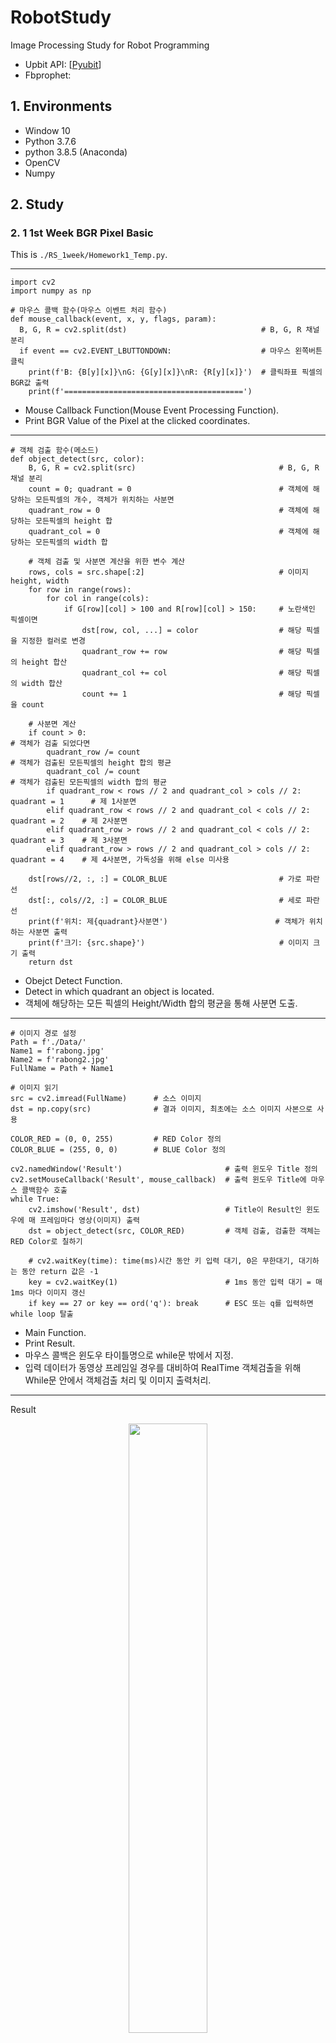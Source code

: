 # RobotStudy

Image Processing Study for Robot Programming
- Upbit API: [[Pyubit](https://github.com/sharebook-kr/pyupbit)]
- Fbprophet: 

## 1. Environments

- Window 10
- Python 3.7.6
- python 3.8.5 (Anaconda)
- OpenCV
- Numpy

## 2. Study

### 2. 1 1st Week BGR Pixel Basic
This is `./RS_1week/Homework1_Temp.py`.

***
```python3
import cv2
import numpy as np

# 마우스 콜백 함수(마우스 이벤트 처리 함수)
def mouse_callback(event, x, y, flags, param):
  B, G, R = cv2.split(dst)                              # B, G, R 채널 분리
  if event == cv2.EVENT_LBUTTONDOWN:                    # 마우스 왼쪽버튼 클릭
    print(f'B: {B[y][x]}\nG: {G[y][x]}\nR: {R[y][x]}')  # 클릭좌표 픽셀의 BGR값 출력
    print(f'========================================')
```
- Mouse Callback Function(Mouse Event Processing Function).
- Print BGR Value of the Pixel at the clicked coordinates.

***
```python3
# 객체 검출 함수(메소드)
def object_detect(src, color):
    B, G, R = cv2.split(src)                                # B, G, R 채널 분리
    count = 0; quadrant = 0                                 # 객체에 해당하는 모든픽셀의 개수, 객체가 위치하는 사분면
    quadrant_row = 0                                        # 객체에 해당하는 모든픽셀의 height 합
    quadrant_col = 0                                        # 객체에 해당하는 모든픽셀의 width 합

    # 객체 검출 및 사분면 계산을 위한 변수 계산
    rows, cols = src.shape[:2]                              # 이미지 height, width
    for row in range(rows):
        for col in range(cols):
            if G[row][col] > 100 and R[row][col] > 150:     # 노란색인 픽셀이면
                dst[row, col, ...] = color                  # 해당 픽셀을 지정한 컬러로 변경
                quadrant_row += row                         # 해당 픽셀의 height 합산
                quadrant_col += col                         # 해당 픽셀의 width 합산
                count += 1                                  # 해당 픽셀을 count

    # 사분면 계산
    if count > 0:                                                                   # 객체가 검출 되었다면
        quadrant_row /= count                                                       # 객체가 검출된 모든픽셀의 height 합의 평균
        quadrant_col /= count                                                       # 객체가 검출된 모든픽셀의 width 합의 평균
        if quadrant_row < rows // 2 and quadrant_col > cols // 2: quadrant = 1      # 제 1사분면
        elif quadrant_row < rows // 2 and quadrant_col < cols // 2: quadrant = 2    # 제 2사분면
        elif quadrant_row > rows // 2 and quadrant_col < cols // 2: quadrant = 3    # 제 3사분면
        elif quadrant_row > rows // 2 and quadrant_col > cols // 2: quadrant = 4    # 제 4사분면, 가독성을 위해 else 미사용

    dst[rows//2, :, :] = COLOR_BLUE                         # 가로 파란 선
    dst[:, cols//2, :] = COLOR_BLUE                         # 세로 파란 선
    print(f'위치: 제{quadrant}사분면')                        # 객체가 위치하는 사분면 출력
    print(f'크기: {src.shape}')                              # 이미지 크기 출력
    return dst
```
- Obejct Detect Function.
- Detect in which quadrant an object is located.
- 객체에 해당하는 모든 픽셀의 Height/Width 합의 평균을 통해 사분면 도출.

***
```python3
# 이미지 경로 설정
Path = f'./Data/'
Name1 = f'rabong.jpg'
Name2 = f'rabong2.jpg'
FullName = Path + Name1

# 이미지 읽기
src = cv2.imread(FullName)      # 소스 이미지
dst = np.copy(src)              # 결과 이미지, 최초에는 소스 이미지 사본으로 사용

COLOR_RED = (0, 0, 255)         # RED Color 정의
COLOR_BLUE = (255, 0, 0)        # BLUE Color 정의

cv2.namedWindow('Result')                       # 출력 윈도우 Title 정의
cv2.setMouseCallback('Result', mouse_callback)  # 출력 윈도우 Title에 마우스 콜백함수 호출
while True:
    cv2.imshow('Result', dst)                   # Title이 Result인 윈도우에 매 프레임마다 영상(이미지) 출력
    dst = object_detect(src, COLOR_RED)         # 객체 검출, 검출한 객체는 RED Color로 칠하기

    # cv2.waitKey(time): time(ms)시간 동안 키 입력 대기, 0은 무한대기, 대기하는 동안 return 값은 -1
    key = cv2.waitKey(1)                        # 1ms 동안 입력 대기 = 매 1ms 마다 이미지 갱신
    if key == 27 or key == ord('q'): break      # ESC 또는 q를 입력하면 while loop 탈출
```
- Main Function.
- Print Result.
- 마우스 콜백은 윈도우 타이틀명으로 while문 밖에서 지정.
- 입력 데이터가 동영상 프레임일 경우를 대비하여 RealTime 객체검출을 위해 While문 안에서 객체검출 처리 및 이미지 출력처리.

***
Result
<p align="center"><img width="50%" src="README_IMG/RS_1week_Homework1.png" /></p>
<p align="center"><img width="50%" src="README_IMG/RS_1week_Homework2.png" /></p>

***
### 2. 2 2nd Week Edge Detecting
This is `./RS_2week/04_Homework.py`.

```python3
import cv2
import numpy as np

PATH = './Data/'
NAME = 'lenna.tif'
NAME = 'test.jpg'
FILENAME = PATH + NAME

src = cv2.imread(FILENAME, cv2.IMREAD_GRAYSCALE)
```
- Import Packages.
- Basic PATH, IMG_NAME definition.
- Read image file.

***
```python3
# 로버츠 크로스 커널 생성
roberts_kernelX = np.array([[-1, 0, 0], [0, 1, 0], [0, 0, 0]])
roberts_kernelY = np.array([[0, 0, -1], [0, 1, 0], [0, 0, 0]])
roberts_kernelXY = roberts_kernelX + roberts_kernelY

# 로버츠 크로스 커널 필터 적용
robertsX = cv2.filter2D(src, -1, roberts_kernelX)
robertsY = cv2.filter2D(src, -1, roberts_kernelY)
robertsXY = cv2.filter2D(src, -1, roberts_kernelXY)

# 결과 출력
dst1 = np.hstack((src, robertsX, robertsY, robertsX + robertsY))
dst2 = np.hstack((src, robertsX, robertsY, robertsXY))
dst = np.vstack((dst1, dst2))
cv2.imshow('Roberts Cross Filter', dst)
```
Roberts Cross Filter
- 기본 미분 필터를 개선, 대각선 방향으로 +-1을 배치
- 사선 경계 검출 효과, 노이즈에 민감

***
```python3
# 프리윗 커널 생성
prewitt_kernelX = np.array([[-1, 0, 1], [-1, 0, 1], [-1, 0, 1]])
prewitt_kernelY = np.array([[-1, -1, -1], [0, 0, 0], [1, 1, 1]])
prewitt_kernelXY = prewitt_kernelX + prewitt_kernelY

# 프리윗 커널 필터 적용
prewittX = cv2.filter2D(src, -1, prewitt_kernelX)
prewittY = cv2.filter2D(src, -1, prewitt_kernelY)
prewittXY = cv2.filter2D(src, -1, prewitt_kernelXY)

# 결과 출력
dst1 = np.hstack((src, prewittX, prewittY, prewittX + prewittY))
dst2 = np.hstack((src, prewittX, prewittY, prewittXY))
dst = np.vstack((dst1, dst2))
cv2.imshow('Prewitt Filter', dst)
```
Prewitt Filter
- x, y축 각 방향으로 차분을 3번 계산
- 상하좌우 경계 검출 효과, 대각선 검출 약함

***
```python3
# 소벨 커널 생성 (직접 생성 방식)
sobel_kernelX = np.array([[-1, 0, 1], [-2, 0, 2], [-1, 0, 1]])
sobel_kernelY = np.array([[-1, -2, -1], [0, 0, 0], [1, 2, 1]])
sobel_kernelXY = sobel_kernelX + sobel_kernelY

# 소벨 커널 필터 적용
sobelX = cv2.filter2D(src, -1, sobel_kernelX)
sobelY = cv2.filter2D(src, -1, sobel_kernelY)
sobelXY = cv2.filter2D(src, -1, sobel_kernelXY)

# 결과 출력
dst1 = np.hstack((src, sobelX, sobelY, sobelX + sobelY))
dst2 = np.hstack((src, sobelX, sobelY, sobelXY))
dst = np.vstack((dst1, dst2))
cv2.imshow('Sobel Filter1', dst)
```
Sobel Filter1
- 중심 픽셀의 차분 비중을 2배로 줌
- x, y축 대각선 방향의 경계 검출에 모두 강함

***
```python3
# 소벨 커널 필터 적용2 (OpenCV 내장 함수 사용)
sobelX = cv2.Sobel(src, -1, 1, 0, ksize=3)
sobelY = cv2.Sobel(src, -1, 0, 1, ksize=3)
sobelXY = sobelX + sobelY

# 결과 출력
dst = np.hstack((src, sobelX, sobelY, sobelXY))
cv2.imshow('Sobel Filter2', dst)

cv2.waitKey()
cv2.destroyAllWindows()
```
Sobel Filter2
- 로버츠와 프리윗은 현재 잘 쓰이지 않음
- 소벨은 실무적으로도 쓰이므로 OpenCV에서 별도의 함수를 제공함

***
Result
- Roberts Cross, Prewitt Filter는 잘 쓰이지 않음.
- Sobel Filter는 대각선 검출 및 실무적으로 사용되므로 Sobel Filter를 사용하는 것이 좋다.
- 결과에서는 가로세로필터 더한 후 적용하는 것이 깔끔하나, OpenCV 내장 함수로 지원하고 있고,
  코드를 간결하게 작성할 수 있기 때문에 OpenCV Sobel을 사용하는 것이 좋을 것으로 추정된다.
<p align="center"><img width="50%" src="README_IMG/RS_2week_Homework1.png" /></p>
<p align="center"><img width="50%" src="README_IMG/RS_2week_Homework2.png" /></p>
<p align="center"><img width="50%" src="README_IMG/RS_2week_Homework3.png" /></p>
<p align="center"><img width="50%" src="README_IMG/RS_2week_Homework4.png" /></p>

***
### 2. 3 3rd Week Edge Detecting
This is `./RS_3week/Homework.py`.

```python3
import cv2
import numpy as np

Path = './Data/'
Name = 'homework.jpg'
FullName = Path + Name
src = cv2.imread(FullName)     # image size : (429, 697)
```
- Import Packages.
- Basic PATH, IMG_NAME definition.
- Read image file.

***
```python3
# 1) 주어진 이미지 Gray Scale 변환
img = cv2.cvtColor(src, cv2.COLOR_BGR2GRAY)
```
GrayScale
- 주어진 이미지를 Gray Scale로 변환.

***
```python3
# 2) 이미지 Blurring 처리
gauss_filter = cv2.getGaussianKernel(5, 3)      # Blur 처리방법1: 커널 구하기
img1 = cv2.filter2D(img, -1, gauss_filter)      # Blur 처리방법1: 공간필터링 적용
img2 = cv2.GaussianBlur(img, (5, 5), 3)         # Blur 처리방법2: 내장함수로 한번에 적용
```
Gaussian Blurring
- 공간필터를 이용한 가우시안 블러 적용.
- 내장함수를 이용한 가우시안 블러 적용.

***
Result
- 동일한 `Kennel`과 `Sigma`값을 사용.
- `cv2.GaussianBlur`가 더 효과가 좋음.
```python3
cv2.imshow('Gaussian Filter', img1)             # 공간필터를 이용한 Blur 결과
cv2.imshow('Gaussian Blur', img2)               # 내장함수를 이용한 Blur 결과
```
<p align="center"><img width="50%" src="README_IMG/RS_3week_Homework1.png" /></p>
<p align="center"><img width="50%" src="README_IMG/RS_3week_Homework2.png" /></p>

***
```python3
# 3) Canny Edge로 Edge만 검출
img1 = cv2.Canny(img1, 50, 200)                 # minVal: 50 | maxVal: 200
img2 = cv2.Canny(img2, 50, 200)                 # minVal: 50 | maxVal: 200
```
Canny Edge
- 내장함수를 이용한 `Canny Edge`.
- 두 `Gaussian Blurring` 방식에 따른 결과 확인을 위해 동일한 `minVal` & `maxVal` `thresholds`값 사용

***
```python3
# 4) ROI로 차선 부분만 추출: 직사각형이 아닌 사다리꼴 등의 다각형으로 ROI 할 때 사용
def region_of_interest(src, vertices, color=(255, 255, 255)):
    if len(src.shape) < 3:                  # 1 Channel = Gray Scale:
        color = 255                         # Gray Scale Color Default 흰색 설정
    mask = np.zeros_like(src)               # src와 같은 크기의 빈 이미지
    cv2.fillPoly(mask, vertices, color)     # vertices 좌표로 구성된 다각형 범위내부를 color로 채움
    dst = cv2.bitwise_and(src, mask)        # src & ROI 이미지 합침
    return dst
```
```python3
# 5) Vertices Point Setting:
# np.array([[Top Left], [Top Right], [Bottom Right], [Bottom Left]])
# 수평을 기준으로 아래쪽 절반 선택
height, width = img.shape[:2]
point = np.array([[0, height // 2], [width, height // 2], [width, height], [0, height]])
roi1 = region_of_interest(img1, [point])
roi2 = region_of_interest(img2, [point])
```
ROI(Region Of Interest)
- 직사각형이 아닌 사다리꼴 등의 다각형으로 검출범위를 축소하는 사용자 정의 함수.
- 필터를 적용할 ROI 범위 지정.
- 다각형의 범위는 개발자의 판단에 따름.
- 본 코드에서는 이미지의 중앙을 기준으로 하단 절반의 이미지를 지정.

***
Result
- `cv2.GaussianBlur` 함수를 사용한 결과가 더 좋지 못함.
- Blur 효과가 더 강해서 발생한 결과로 추정.
```python3
cv2.imshow('ROI1', roi1)
cv2.imshow('ROI2', roi2)
cv2.waitKey()
cv2.destroyAllWindows()
```
<p align="center"><img width="50%" src="README_IMG/RS_3week_Homework3.png" /></p>
<p align="center"><img width="50%" src="README_IMG/RS_3week_Homework4.png" /></p>
Conclusion
- `Gaussian Blurring`은 `Kennel`을 이용한 공간필터링으로 수행하는 것이 더 높은 정확도를 나타낸다.
- 실전에서 `ROI`의 다각형 범위를 잘 지정하는 것이 더 높은 정확도를 위한 관건이 될 것이다.

***
### 2. 4 4th Week Hough Transform
This is `./RS_4week/homework4_Temp.py`.
```python3
import cv2
import numpy as np

########################################################################################################################
# Define Data Path
Path = './Data/'
Name = 'drive.mp4'
FileName = Path + Name

########################################################################################################################
# Define Color
BLACK = (0, 0, 0)
WHITE = (255, 255, 255)
RED = (0, 0, 255)
GREEN = (0, 255, 0)
BLUE = (255, 0, 0)
```
- Import Packages.
- Basic PATH, IMG_NAME definition.
- Basic Color RGB Value definition.

***
```python3
# Define Image Processing Method
# ROI: 다각형 마스킹, 사다리꼴 등의 다각형으로 마스킹 할 때 사용
def region_of_interest(src, vertices, color=BLACK):
    if len(src.shape) < 3:                  # 1 Channel = Gray Scale:
        color = 255                         # Gray Scale Color Default 흰색 설정
    mask = np.zeros_like(src)               # src 와 같은 크기의 빈 이미지
    cv2.fillPoly(mask, vertices, color)     # vertices 좌표로 구성된 다각형 범위내부를 color로 채움
    dst = cv2.bitwise_and(src, mask)        # src & ROI 이미지 합침
    return dst
```
ROI(Region Of Interest)
- 직사각형이 아닌 사다리꼴 등의 다각형으로 검출범위를 축소하는 사용자 정의 함수.
- 필터를 적용할 ROI 범위 지정.
- 다각형의 범위는 개발자의 판단에 따름.
- 본 코드에서는 이미지의 중앙을 기준으로 하단 절반의 이미지를 지정.

***
```python3
# Main Routine
Nframe = 0                                                  # Frame 수
scale = 1500                                                # Scale for Multi-Scale Hough Transform
capture = cv2.VideoCapture(FileName)                        # VideoCapture
while True:
    ret, frame = capture.read()                             # Video Load 성공하면 True, Frame 반환
    if ret == True:                                         # Video Load 성공했다면
        Nframe += 1                                         # Increase Frame Count
        frame = cv2.resize(frame, (0, 0), fx=0.4, fy=0.4)   # Frame Resize 0.4
        dst = cv2.cvtColor(frame, cv2.COLOR_BGR2GRAY)       # BGR2GRAY 변환
        dst = cv2.GaussianBlur(dst, (5, 5), 3)              # Gaussian Blurring, 내장함수로 한번에 적용
        dst = cv2.Canny(frame, 50, 200, None, 3)            # Canny Edge 검출, 3Channel 도 GrayScale 로 반환
        dst1 = cv2.cvtColor(dst, cv2.COLOR_GRAY2BGR)        # 결과비교 출력을 위한 GRAY2BGR 변환, hstack/vstack 사용을 위함
        dst2 = cv2.cvtColor(dst, cv2.COLOR_GRAY2BGR)        # 결과비교 출력을 위한 GRAY2BGR 변환, hstack/vstack 사용을 위함

        # Vertices Point Setting, 수평을 기준으로 아래쪽 절반 선택
        # np.array([[Top Left], [Top Right], [Bottom Right], [Bottom Left]])
        height, width = dst.shape[:2]; middle = height // 2
        point = np.array([[0, middle], [width, middle], [width, height], [0, height]])
        roi = region_of_interest(dst, [point])

        # 표준 허프 변환(Standard Hough Transform) & 멀티 스케일 허프 변환(Multi-Scale Hough Transform)
        lines = cv2.HoughLines(roi, 1, np.pi / 180, 150, None, 0, 0)        # 표준 허프 변환
        if lines is not None:                                               # 직선이 검출 되었다면
            for line in lines:                                              # 각 직선에 대해
                rho, theta = line[0]                                        # 극좌표
                a, b = np.cos(theta), np.sin(theta)                         # xy좌표 변환 과정
                x0, y0 = a * rho, b * rho                                   # xy좌표 변환 결과
                x1, y1 = int(x0 + scale * (-b)), int(y0 + scale * a)        # 직선의 스케일 평행이동을 통한 시작점 좌표계산
                x2, y2 = int(x0 - scale * (-b)), int(y0 - scale * a)        # 직선의 스케일 평행이동을 통한 종료점 좌표계산
                cv2.line(frame, (x1, y1), (x2, y2), GREEN, 3, cv2.LINE_AA)  # 결과이미지에 선그리기
                cv2.line(dst1, (x1, y1), (x2, y2), GREEN, 3, cv2.LINE_AA)   # 결과이미지에 선그리기

        # 점진성 확률적 허프 변환(Progressive Probabilistic Hough Transform)
        linesP = cv2.HoughLinesP(roi, 1, np.pi / 180, 50, None, 50, 10)     # 확률적 허프 변환
        if linesP is not None:                                              # 직선이 검출 되었다면
            for line in linesP:                                             # 각 직선에 대해
                points = line[0]                                            # 직선의 좌표모음
                x1, y1 = points[0], points[1]                               # 직선의 시작점 좌표
                x2, y2 = points[2], points[3]                               # 직선의 종료점 좌표
                cv2.line(frame, (x1, y1), (x2, y2), RED, 3, cv2.LINE_AA)    # 결과이미지에 선그리기
                cv2.line(dst2, (x1, y1), (x2, y2), RED, 3, cv2.LINE_AA)     # 결과이미지에 선그리기

        # 결과 프레임 별 텍스트 추가
        text1 = 'Source Video'
        text2 = 'ROI Video'
        text3 = 'Standard Hough Line Transform'
        text4 = 'Probabilistic Line Transform'
        cv2.putText(frame, text1, (20, 30), cv2.FONT_HERSHEY_SIMPLEX, 1, BLACK, 2, cv2.LINE_AA)
        cv2.putText(roi, text2, (20, 30), cv2.FONT_HERSHEY_SIMPLEX, 1, WHITE, 2, cv2.LINE_AA)
        cv2.putText(dst1, text3, (20, 30), cv2.FONT_HERSHEY_SIMPLEX, 1, GREEN, 2, cv2.LINE_AA)
        cv2.putText(dst2, text4, (20, 30), cv2.FONT_HERSHEY_SIMPLEX, 1, RED, 2, cv2.LINE_AA)

        # 결과출력
        roi = cv2.cvtColor(roi, cv2.COLOR_GRAY2BGR)     # 결과비교 출력을 위한 GRAY2BGR 변환, hstack/vstack 사용을 위함
        merged1 = np.hstack((frame, roi))               # 수평합병, Source Video + ROI Video
        merged2 = np.hstack((dst1, dst2))               # 수평합병, Standard + Probabilistic
        merged = np.vstack((merged1, merged2))          # 수직합병
        cv2.imshow('Hough Convert', merged)             # 결과출력

    key = cv2.waitKey(1)                    # 키보드 입력대기
    if key == 27 or key == ord('q'):        # ESC, q 를 입력하면
        break                               # 종료

print(f'Number of Frame: {Nframe}')         # 영상의 frame 수 출력
capture.release()                           # Video Release
cv2.destroyAllWindows()                     # Destroy All Windows
```
Main Routine
- 정확도를 높이기 위해 `GaussianBlur`를 적용하고, `CannyEdge`를 사용하여 직선검출.
- 필터를 적용할 `ROI`범위 지정, 다각형의 범위는 개발자의 판단에 따름.
- 본 코드에서는 이미지의 중앙을 기준으로 하단 절반의 이미지를 지정.
- 전처리가 완료된 `Edge`이미지를 사용해 `표준 허프변환` 진행.
- 반환된 극좌표계를 `x-y`좌표계로 변환하여, 직선의 방정식 선분을 따라 평행이동시켜 선을 그림.
- 결과영상을 구분짓는 텍스트를 결과영상에 추가.
- 프레임 수 출력 및 종료조건 처리.
 
부가실험
- 전처리가 완료된 `Edge`이미지를 사용해 `점진성 허프변환` 진행.
- 해당함수는 자동으로 검출된 직선을 `x-y`좌표계로 변환하여, 반환된 좌표를 통해 선을 그림.

***
Result
- `원본영상`, `ROI영상`, `표준허프변환`, `확률적허프변환`
- 출력결과 주어진 데이터가 418프레임 확인.
<p align="center"><img width="100%" src="README_IMG/RS_4week_Homework1.png" /></p>
<p align="center"><img width="100%" src="README_IMG/RS_4week_Homework2.png" /></p>
<p align="center"><img width="100%" src="README_IMG/RS_4week_Homework3.png" /></p>
<p align="center"><img width="50%" src="README_IMG/RS_4week_Homework4.png" /></p>
Conclusion
- `ROI영상`을 통해 `표준허프변환`이 꽤 정확하게 차선을 검출했음을 확인.
- `확률적허프변환`도 대체적으로 잘 검출했으나, 가드레일을 차선으로 검출하거나, 앞 차의 뒷 범퍼를 차선으로 검출하는 등
  `표준허프변환`에 비해 정확도가 다소 떨어짐을 확인.
